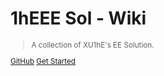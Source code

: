 <!-- _coverpage.md -->

# 1hEEE Sol - Wiki <small>

> A collection of XU1hE's EE Solution. 

[GitHub](https://github.com/XU1hE/1hEEE-Sol)
[Get Started](#docsify)
